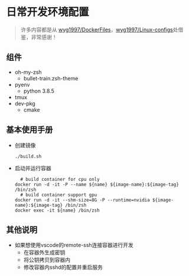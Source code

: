 # 日常开发环境配置

> 许多内容都是从 [wyg1997/DockerFiles](https://github.com/wyg1997/DockerFiles)，[wyg1997/Linux-configs](https://github.com/wyg1997/Linux-configs)处借鉴，非常感谢！

## 组件

- oh-my-zsh
  - bullet-train.zsh-theme
- pyenv
  - python 3.8.5
- tmux
- dev-pkg
	- cmake

## 基本使用手册
- 创建镜像
  ```shell
  ./build.sh
  ```
- 启动并运行容器
  ```shell
	# build container for cpu only
  docker run -d -it -P --name ${name} ${image-name}:${image-tag} /bin/zsh
	# build container support gpu
  docker run -d -it --shm-size=8G -P --runtime=nvidia ${image-name}:${image-tag} /bin/zsh
  docker exec -it ${name} /bin/zsh
  ```
## 其他说明
- 如果想使用vscode的remote-ssh连接容器进行开发
	- 在容器外生成密钥
  - 将公钥拷贝到容器内
  - 修改容器内sshd的配置并重启服务


